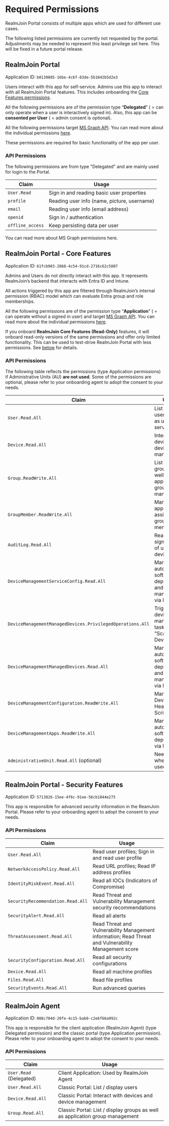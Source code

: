 # Required Permissions

RealmJoin Portal consists of multiple apps which are used for different use cases.

The following listed permissions are currently not requested by the portal. Adjustments may be needed to represent this least privilege set here. This will be fixed in a future portal release.&#x20;

## RealmJoin Portal

Application ID: `b0130885-16be-4c6f-83de-5b1042b5d2e3`

Users interact with this app for self-service. Admins use this app to interact with all RealmJoin Portal features. This includes onboarding the [Core Features permissions](required-permissions.md#api-permissions-1).

All the following permissions are of the permission type “**Delegated**” ( = can only operate when a user is interactively signed in). Also, this app can be **consented per User** ( = admin consent is optional).

All the following permissions target [MS Graph API](https://docs.microsoft.com/en-us/graph/api/overview?view=graph-rest-1.0). You can read more about the individual permissions [here](https://docs.microsoft.com/en-us/graph/permissions-reference).

These permissions are required for basic functionality of the app per user.

### API Permissions

The following permissions are from type "Delegated" and are mainly used for login to the Portal.

| Claim            | Usage                                       |
| ---------------- | ------------------------------------------- |
| `User.Read`      | Sign in and reading basic user properties   |
| `profile`        | Reading user info (name, picture, username) |
| `email`          | Reading user info (email address)           |
| `openid`         | Sign in / authentication                    |
| `offline_access` | Keep persisting data per user               |

You can read more about MS Graph permissions here.

## RealmJoin Portal - Core Features

Application ID: `61fcb903-2868-4c54-91cd-2716c62c5007`

Admins and Users do not directly interact with this app. It represents RealmJoin’s backend that interacts with Entra ID and Intune.

All actions triggered by this app are filtered through RealmJoin’s internal permission (RBAC) model which can evaluate Entra group and role memberships.

All the following permissions are of the permission type “**Application**” ( = can operate without a signed in user) and target [MS Graph API](https://docs.microsoft.com/en-us/graph/api/overview?view=graph-rest-1.0). You can read more about the individual permissions [here](https://docs.microsoft.com/en-us/graph/permissions-reference).

If you onboard **RealmJoin Core Features (Read-Only)** features, it will onboard read-only versions of the same permissions and offer only limited functionality. This can be used to test-drive RealmJoin Portal with less permissions. See [below](required-permissions.md#realmjoin-portal-core-features-1) for details.

### API Permissions

The following table reflects the permissions (type Application permissions) if Administrative Units (AU) **are not used**. Some of the permissions are optional, please refer to your onboarding agent to adopt the consent to your needs.

| Claim                                                     | Usage                                                                  |
| --------------------------------------------------------- | ---------------------------------------------------------------------- |
| `User.Read.All`                                           | List / display users as well as user self-services                     |
| `Device.Read.All`                                         | Interact with devices and device management                            |
| `Group.ReadWrite.All`                                     | List / display groups as well as application group management          |
| `GroupMember.ReadWrite.All`                               | Manage application assignment group memberships                        |
| `AuditLog.Read.All`                                       | Read last sign-in date of users and devices                            |
| `DeviceManagementServiceConfig.Read.All`                  | Manage / automate software deployment and device management via Intune |
| `DeviceManagementManagedDevices.PrivilegedOperations.All` | Trigger device management tasks like "Scan Device"                     |
| `DeviceManagementManagedDevices.Read.All`                 | Manage / automate software deployment and device management via Intune |
| `DeviceManagementConfiguration.ReadWrite.All`             | Manage Device Health Scripts                                           |
| `DeviceManagementApps.ReadWrite.All`                      | Manage / automate software deployment via Intune                       |
| `AdministrativeUnit.Read.All` (optional)                  | Needed when AU are used.                                               |

## RealmJoin Portal - Security Features&#x20;

Application ID: `5713826-15ee-4f6c-91ee-56cb1844e275`

This app is responsible for advanced security information in the ReamJoin Portal. Please refer to your onboarding agent to adopt the consent to your needs.

### API Permissions

| Claim                             | Usage                                                                                                |
| --------------------------------- | ---------------------------------------------------------------------------------------------------- |
| `User.Read.All`                   | Read user profiles; Sign in and read user profile                                                    |
| `NetworkAccessPolicy.Read.All`    | Read URL profiles; Read IP address profiles                                                          |
| `IdentityRiskEvent.Read.All`      | Read all IOCs (Indicators of Compromise)                                                             |
| `SecurityRecommendation.Read.All` | Read Threat and Vulnerability Management security recommendations                                    |
| `SecurityAlert.Read.All`          | Read all alerts                                                                                      |
| `ThreatAssessment.Read.All`       | Read Threat and Vulnerability Management information; Read Threat and Vulnerability Management score |
| `SecurityConfiguration.Read.All`  | Read all security configurations                                                                     |
| `Device.Read.All`                 | Read all machine profiles                                                                            |
| `Files.Read.All`                  | Read file profiles                                                                                   |
| `SecurityEvents.Read.All`         | Run advanced queries                                                                                 |

## RealmJoin Agent

Application ID: `008c704d-20fe-4c15-bab0-c2e6f66a992c`

This app is responsible for the client application (RealmJoin Agent) (type Delegated permission) and the classic portal (type Application permission). Please refer to your onboarding agent to adopt the consent to your needs.

### API Permissions

| Claim                   | Usage                                                                         |
| ----------------------- | ----------------------------------------------------------------------------- |
| `User.Read` (Delegated) | Client Application: Used by RealmJoin Agent                                   |
| `User.Read.All`         | Classic Portal: List / display users                                          |
| `Device.Read.All`       | Classic Portal: Interact with devices and device management                   |
| `Group.Read.All`        | Classic Portal: List / display groups as well as application group management |

